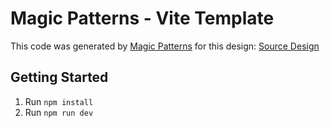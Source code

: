 # Magic Patterns - Vite Template

This code was generated by [Magic Patterns](https://magicpatterns.com) for this design: [Source Design](https://www.magicpatterns.com/c/iufehg7hkoypmg2rxm6dxb)

## Getting Started

1. Run `npm install`
2. Run `npm run dev`
